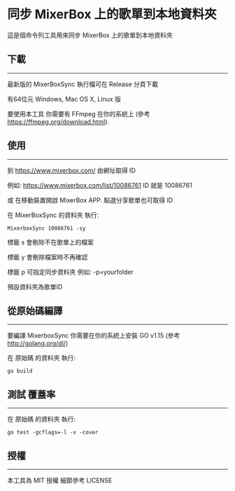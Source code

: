 同步 MixerBox 上的歌單到本地資料夾
==================

這是個命令列工具用來同步 MixerBox 上的歌單到本地資料夾

## 下載
---
最新版的 MixerBoxSync 執行檔可在 Release 分頁下載

有64位元 Windows, Mac OS X, Linux 版

要使用本工具 你需要有 FFmpeg 在你的系統上 (參考 https://ffmpeg.org/download.html).

## 使用
---
到 https://www.mixerbox.com/ 由網址取得 ID

例如: https://www.mixerbox.com/list/10086761 ID 就是 10086761

或 在移動裝置開啟 MixerBox APP. 點選分享歌單也可取得 ID

在 MixerBoxSync 的資料夾 執行: 
```shel
MixerboxSync 10086761 -sy
```

標籤 s 會刪除不在歌單上的檔案

標籤 y 會刪除檔案時不再確認

標籤 p 可指定同步資料夾 例如: -p=yourfolder

預設資料夾為歌單ID

## 從原始碼編譯
---
要編譯 MixerboxSync 你需要在你的系統上安裝 GO v1.15 (參考 http://golang.org/dl/)

在 原始碼 的資料夾  執行: 

```shel
go build
```

## 測試 覆蓋率
---
在 原始碼 的資料夾  執行:
```shel
go test -gcflags=-l -v -cover
```

## 授權
---
本工具為 MIT 授權 細節參考 LICENSE